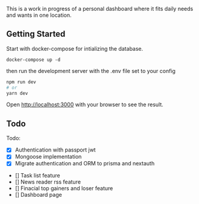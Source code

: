 This is a work in progress of a personal dashboard where it fits daily needs and wants in one location.

## Getting Started

Start with docker-compose for intializing the database.

```
docker-compose up -d
```

then run the development server with the .env file
set to your config

```bash
npm run dev
# or
yarn dev
```

Open [http://localhost:3000](http://localhost:3000) with your browser to see the result.

## Todo

Todo:

- [x] Authentication with passport jwt
- [x] Mongoose implementation
- [x] Migrate authentication and ORM to prisma and nextauth
- [] Task list feature
- [] News reader rss feature
- [] Finacial top gainers and loser feature
- [] Dashboard page
